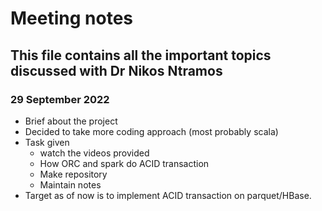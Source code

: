 # Meeting notes

## This file contains all the important topics discussed with Dr Nikos Ntramos

### 29 September 2022
- Brief about the project
- Decided to take more coding approach (most probably scala)
- Task given
    - watch the videos provided
    - How ORC and spark do ACID transaction
    - Make repository
    - Maintain notes
- Target as of now is to implement ACID transaction on parquet/HBase.

